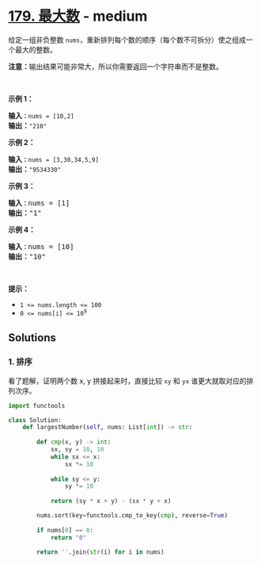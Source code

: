 # [179. 最大数](https://leetcode-cn.com/problems/largest-number/) - medium

<p>给定一组非负整数 <code>nums</code>，重新排列每个数的顺序（每个数不可拆分）使之组成一个最大的整数。</p>

<p><strong>注意：</strong>输出结果可能非常大，所以你需要返回一个字符串而不是整数。</p>

<p> </p>

<p><strong>示例 1：</strong></p>

<pre>
<strong>输入<code>：</code></strong><code>nums = [10,2]</code>
<strong>输出：</strong><code>"210"</code></pre>

<p><strong>示例 2：</strong></p>

<pre>
<strong>输入<code>：</code></strong><code>nums = [3,30,34,5,9]</code>
<strong>输出：</strong><code>"9534330"</code>
</pre>

<p><strong>示例 3：</strong></p>

<pre>
<strong>输入<code>：</code></strong>nums = [1]
<strong>输出：</strong>"1"
</pre>

<p><strong>示例 4：</strong></p>

<pre>
<strong>输入<code>：</code></strong>nums = [10]
<strong>输出：</strong>"10"
</pre>

<p> </p>

<p><strong>提示：</strong></p>

<ul>
	<li><code>1 <= nums.length <= 100</code></li>
	<li><code>0 <= nums[i] <= 10<sup>9</sup></code></li>
</ul>


## Solutions

### 1. 排序

看了题解，证明两个数 x, y 拼接起来时，直接比较 `xy` 和 `yx` 谁更大就取对应的排列次序。

```py
import functools

class Solution:
    def largestNumber(self, nums: List[int]) -> str:
        
        def cmp(x, y) -> int:
            sx, sy = 10, 10
            while sx <= x:
                sx *= 10
            
            while sy <= y:
                sy *= 10
            
            return (sy * x + y) - (sx * y + x)

        nums.sort(key=functools.cmp_to_key(cmp), reverse=True)
        
        if nums[0] == 0:
            return "0"

        return ''.join(str(i) for i in nums)
```
